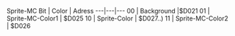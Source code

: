 Sprite-MC
Bit | Color | Adress
---|---|---
00 | Background |$D021
01 | Sprite-MC-Color1 | $D025
10 | Sprite-Color | $D027..)
11 | Sprite-MC-Color2 | $D026
